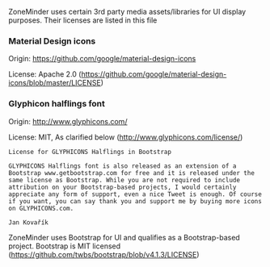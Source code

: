 
ZoneMinder uses certain 3rd party media assets/libraries for UI display purposes. Their licenses are listed in this file

### Material Design icons 

Origin: https://github.com/google/material-design-icons

License: Apache 2.0 (https://github.com/google/material-design-icons/blob/master/LICENSE)

### Glyphicon halflings font

Origin: http://www.glyphicons.com/

License: MIT, As clarified below (http://www.glyphicons.com/license/)

```
License for GLYPHICONS Halflings in Bootstrap

GLYPHICONS Halflings font is also released as an extension of a Bootstrap www.getbootstrap.com for free and it is released under the same license as Bootstrap. While you are not required to include attribution on your Bootstrap-based projects, I would certainly appreciate any form of support, even a nice Tweet is enough. Of course if you want, you can say thank you and support me by buying more icons on GLYPHICONS.com.

Jan Kovařík
```

ZoneMinder uses Bootstrap for UI and qualifies as a Bootstrap-based project.
Bootstrap is MIT licensed (https://github.com/twbs/bootstrap/blob/v4.1.3/LICENSE)




